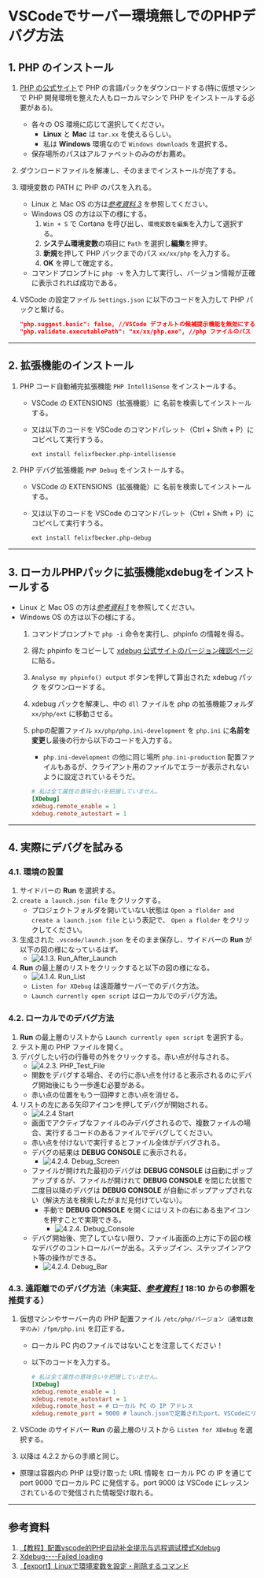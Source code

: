 # VSCodeでサーバー環境無しでのPHPデバグ方法

## 1. PHP のインストール

1. [PHP の公式サイト][phpHP]で PHP の言語パックをダウンロードする(特に仮想マシンで PHP 開発環境を整えた人もローカルマシンで PHP をインストールする必要がある)。
   - 各々の OS 環境に応じて選択してください。
     - **Linux** と **Mac** は `tar.xx` を使えるらしい。
     - 私は **Windows** 環境なので `Windows downloads` を選択する。
   - 保存場所のパスはアルファベットのみのがお薦め。
2. ダウンロードファイルを解凍し、そのままでインストールが完了する。
3. 環境変数の PATH に PHP のパスを入れる。
   - Linux と Mac OS の方は[*参考資料 3*][path] を参照してください。
   - Windows OS の方は以下の様にする。
     1. `Win + S` で Cortana を呼び出し、`環境変数を編集`を入力して選択する。
     2. **システム環境変数**の項目に `Path` を選択し**編集**を押す。
     3. **新規**を押して PHP パックまでのパス `xx/xx/php` を入力する。
     4. **OK** を押して確定する。
   - コマンドプロンプトに `php -v` を入力して実行し、バージョン情報が正確に表示されれば成功である。
4. VSCode の設定ファイル `Settings.json` に以下のコードを入力して PHP パックと繋げる。

   ```json
   "php.suggest.basic": false, //VSCode デフォルトの候補提示機能を無効にする
   "php.validate.executablePath": "xx/xx/php.exe", //php ファイルのパス
   ```

---

## 2. 拡張機能のインストール

1. PHP コード自動補完拡張機能 `PHP IntelliSense` をインストールする。
   - VSCode の EXTENSIONS（拡張機能）に 名前を検索してインストールする。
   - 又は以下のコードを VSCode のコマンドパレット（Ctrl + Shift + P）にコピペして実行すうる。

     ```bash
     ext install felixfbecker.php-intellisense
     ```

2. PHP デバグ拡張機能 `PHP Debug` をインストールする。
   - VSCode の EXTENSIONS（拡張機能）に 名前を検索してインストールする。
   - 又は以下のコードを VSCode のコマンドパレット（Ctrl + Shift + P）にコピペして実行すうる。

     ```bash
     ext install felixfbecker.php-debug
     ```

---

## 3. ローカルPHPパックに拡張機能xdebugをインストールする

- Linux と Mac OS の方は[*参考資料 1*][phpJC] を参照してください。
- Windows OS の方は以下の様にする。
  1. コマンドプロンプトで `php -i` 命令を実行し、phpinfo の情報を得る。
  2. 得た phpinfo をコピーして [xdebug 公式サイトのバージョン確認ページ][xdebugDown]に貼る。
  3. `Analyse my phpinfo() output` ボタンを押して算出された xdebug パック をダウンロードする。
  4. xdebug パックを解凍し、中の `dll` ファイルを php の拡張機能フォルダ `xx/php/ext` に移動させる。
  5. phpの配置ファイル `xx/php/php.ini-development` を `php.ini` に**名前を変更**し最後の行から以下のコードを入力する。
     - `php.ini-development` の他に同じ場所 `php.ini-production` 配置ファイルもあるが、クライアント用のファイルでエラーが表示されないように設定されているそうだ。

     ```ini
     # 私は全て属性の意味合いを把握していません。
     [XDebug]
     xdebug.remote_enable = 1
     xdebug.remote_autostart = 1
     ```

---

## 4. 実際にデバグを試みる

### 4.1. 環境の設置

1. サイドバーの **Run** を選択する。
2. `create a launch.json file` をクリックする。
   - プロジェクトフォルダを開いていない状態は `Open a flolder and create a launch.json file` という表記で、 `Open a flolder` をクリックしてください。
3. 生成された `.vscode/launch.json` をそのまま保存し、サイドバーの **Run** が以下の図の様になっているはず。
   - ![4.1.3. Run_After_Launch](https://raw.githubusercontent.com/SetsuikiHyoryu/StudyNote-Company/master/img/php_local_debug/Run_After_Launch.jpg "4.1.3. Run")
4. **Run** の最上層のリストをクリックすると以下の図の様になる。
   - ![4.1.4. Run_List](https://raw.githubusercontent.com/SetsuikiHyoryu/StudyNote-Company/master/img/php_local_debug/Run_List.jpg "4.1.4. List")
   - `Listen for XDebug` は遠距離サーバーでのデバク方法。
   - `Launch currently open script` はローカルでのデバグ方法。

### 4.2. ローカルでのデバグ方法

1. **Run** の最上層のリストから `Launch currently open script` を選択する。
2. テスト用の PHP ファイルを開く。
3. デバグしたい行の行番号の外をクリックする。赤い点が付与される。
   - ![4.2.3. PHP_Test_File](https://raw.githubusercontent.com/SetsuikiHyoryu/StudyNote-Company/master/img/php_local_debug/PHP_Test_File.jpg "4.2.3. Test_File")
   - 関数をデバグする場合、その行に赤い点を付けると表示されるのにデバグ開始後にもう一歩進む必要がある。
   - 赤い点の位置をもう一回押すと赤い点を消せる。
4. リストの左にある矢印アイコンを押してデバグが開始される。
   - ![4.2.4 Start](https://raw.githubusercontent.com/SetsuikiHyoryu/StudyNote-Company/master/img/php_local_debug/Start.jpg "4.2.4. Start")  
   - 画面でアクティブなファイルのみデバグされるので、複数ファイルの場合、実行するコードのあるファイルでデバグしてください。
   - 赤い点を付けないで実行するとファイル全体がデバグされる。
   - デバグの結果は **DEBUG CONSOLE** に表示される。
     - ![4.2.4. Debug_Screen](https://raw.githubusercontent.com/SetsuikiHyoryu/StudyNote-Company/master/img/php_local_debug/Debug_Screen.jpg "4.2.4. Debug_Screen")  
   - ファイルが開けれた最初のデバグは **DEBUG CONSOLE** は自動にポップアップするが、ファイルが開けれて **DEBUG CONSOLE** を閉じた状態で二度目以降のデバグは **DEBUG CONSOLE** が自動にポップアップされない（解決方法を検索したがまだ見付けていない）。
     - 手動で **DEBUG CONSOLE** を開くにはリストの右にある虫アイコンを押すことで実現できる。
       - ![4.2.4. Debug_Console](https://raw.githubusercontent.com/SetsuikiHyoryu/StudyNote-Company/master/img/php_local_debug/Debug_Console.jpg "4.2.4. Debug_Console")
   - デバグ開始後、完了していない限り、ファイル画面の上方に下の図の様なデバグのコントロールバーが出る。ステップイン、ステップインアウト等の操作ができる。
      - ![4.2.4. Debug_Bar](https://raw.githubusercontent.com/SetsuikiHyoryu/StudyNote-Company/master/img/php_local_debug/Debug_Bar.jpg "4.2.4. Debug_Bar")

### 4.3. 遠距離でのデバグ方法（未実証、[*参考資料 1*][phpJC]  18:10 からの参照を推奨する）

1. 仮想マシンやサーバー内の PHP 配置ファイル `/etc/php/バージョン（通常は数字のみ）/fpm/php.ini` を訂正する。
   - ローカル PC 内のファイルではないことを注意してください！
   - 以下のコードを入力する。

     ```ini
     # 私は全て属性の意味合いを把握していません。
     [XDebug]
     xdebug.remote_enable = 1
     xdebug.remote_autostart = 1
     xdebug.romote_host = # ローカル PC の IP アドレス
     xdebug.remote_port = 9000 # launch.jsonで定義されたport、VSCodeにリッスンされる。
     ```

2. VSCode のサイドバー **Run** の最上層のリストから `Listen for XDebug` を選択する。
3. 以降は 4.2.2 からの手順と同じ。

- 原理は容器内の PHP は受け取った URL 情報を ローカル PC の IP を通じて port 9000 でローカル PC に発信する。port 9000 は VSCode にレッスンされているので発信された情報受け取れる。

---

## 参考資料

1. [【教程】配置vscode的PHP自动补全提示与远程调试模式Xdebug][phpJC]
2. [Xdebug----Failed loading][failedLoading]
3. [【export】Linuxで環境変数を設定・削除するコマンド][path]

[phpHP]: https://www.php.net/downloads
[phpJC]: https://www.bilibili.com/video/av71103179/ "【教程】配置vscode的PHP自动补全提示与远程调试模式Xdebug"
[failedLoading]: https://blog.csdn.net/zeng133/article/details/83820890 "Xdebug----Failed loading"
[path]: https://uxmilk.jp/52370 "【export】Linuxで環境変数を設定・削除するコマンド"
[xdebugDown]: https://xdebug.org/wizard "Installation Wizard"
